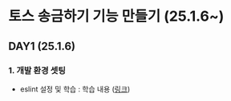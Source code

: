 # 토스 송금하기 기능 만들기 (25.1.6~)

## DAY1 (25.1.6)
### 1. 개발 환경 셋팅
- eslint 설정 및 학습 : 학습 내용 ([링크](https://cottony-slope-8c1.notion.site/1-eslint-173effd284f580f79c1bf178a0466097))